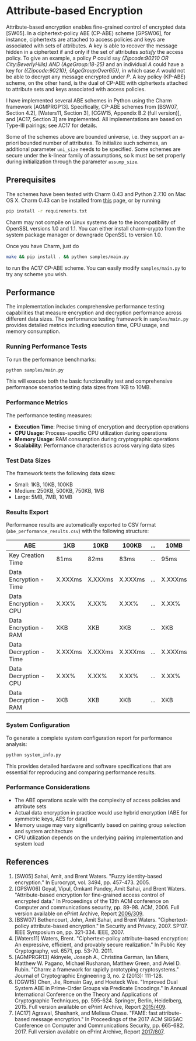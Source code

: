 # Attribute-based Encryption

Attribute-based encryption enables fine-grained control of encrypted data [SW05]. In a ciphertext-policy ABE (CP-ABE) scheme [GPSW06], for instance, ciphertexts are attached to access policies and keys are associated with sets of attributes. A key is able to recover the message hidden in a ciphertext if and only if the set of attributes _satisfy_ the access policy. To give an example, a policy _P_ could say _(Zipcode:90210 OR City:BeverlyHills) AND (AgeGroup:18-25)_ and an individual _A_ could have a key for _({Zipcode:90210}, {AgeGroup:Over65})_, in which case _A_ would not be able to decrypt any message encrypted under _P_. A key policy (KP-ABE) scheme, on the other hand, is the dual of CP-ABE with ciphertexts attached to attribute sets and keys associated with access policies.

I have implemented several ABE schemes in Python using the Charm framework [AGMPRGP13]. Specifically, CP-ABE schemes from [BSW07, Section 4.2], [Waters11, Section 3], [CGW15, Appendix B.2 (full version)], and [AC17, Section 3] are implemented. All implementations are based on Type-III pairings; see AC17 for details.

Some of the schemes above are bounded universe, i.e. they support an a-priori bounded number of attributes. To initialize such schemes, an additional parameter `uni_size` needs to be specified. Some schemes are secure under the k-linear family of assumptions, so k must be set properly during initialization through the parameter `assump_size`.

## Prerequisites

The schemes have been tested with Charm 0.43 and Python 2.7.10 on Mac OS X.
Charm 0.43 can be installed from [this](https://github.com/JHUISI/charm/releases) page, or by running

```sh
pip install -r requirements.txt
```

Charm may not compile on Linux systems due to the incompatibility of OpenSSL versions 1.0 and 1.1. You can either install charm-crypto from the system package manager or downgrade OpenSSL to version 1.0.

Once you have Charm, just do

```sh
make && pip install . && python samples/main.py
```

to run the AC17 CP-ABE scheme. You can easily modify `samples/main.py` to try any scheme you wish.

## Performance

The implementation includes comprehensive performance testing capabilities that measure encryption and decryption performance across different data sizes. The performance testing framework in `samples/main.py` provides detailed metrics including execution time, CPU usage, and memory consumption.

### Running Performance Tests

To run the performance benchmarks:

```sh
python samples/main.py
```

This will execute both the basic functionality test and comprehensive performance scenarios testing data sizes from 1KB to 10MB.

### Performance Metrics

The performance testing measures:

- **Execution Time**: Precise timing of encryption and decryption operations
- **CPU Usage**: Process-specific CPU utilization during operations
- **Memory Usage**: RAM consumption during cryptographic operations
- **Scalability**: Performance characteristics across varying data sizes

### Test Data Sizes

The framework tests the following data sizes:

- Small: 1KB, 10KB, 100KB
- Medium: 250KB, 500KB, 750KB, 1MB
- Large: 5MB, 7MB, 10MB

### Results Export

Performance results are automatically exported to CSV format (`abe_performance_results.csv`) with the following structure:

| ABE                    | 1KB     | 10KB    | 100KB   | ... | 10MB    |
| ---------------------- | ------- | ------- | ------- | --- | ------- |
| Key Creation Time      | 81ms    | 82ms    | 83ms    | ... | 95ms    |
| Data Encryption - Time | X.XXXms | X.XXXms | X.XXXms | ... | X.XXXms |
| Data Encryption - CPU  | X.XX%   | X.XX%   | X.XX%   | ... | X.XX%   |
| Data Encryption - RAM  | XKB     | XKB     | XKB     | ... | XKB     |
| Data Decryption - Time | X.XXXms | X.XXXms | X.XXXms | ... | X.XXXms |
| Data Decryption - CPU  | X.XX%   | X.XX%   | X.XX%   | ... | X.XX%   |
| Data Decryption - RAM  | XKB     | XKB     | XKB     | ... | XKB     |

### System Configuration

To generate a complete system configuration report for performance analysis:

```sh
python system_info.py
```

This provides detailed hardware and software specifications that are essential for reproducing and comparing performance results.

### Performance Considerations

- The ABE operations scale with the complexity of access policies and attribute sets
- Actual data encryption in practice would use hybrid encryption (ABE for symmetric keys, AES for data)
- Memory usage may vary significantly based on pairing group selection and system architecture
- CPU utilization depends on the underlying pairing implementation and system load

## References

1.  [SW05] Sahai, Amit, and Brent Waters. "Fuzzy identity-based encryption." In Eurocrypt, vol. 3494, pp. 457-473. 2005.
2.  [GPSW06] Goyal, Vipul, Omkant Pandey, Amit Sahai, and Brent Waters. "Attribute-based encryption for fine-grained access control of encrypted data." In Proceedings of the 13th ACM conference on Computer and communications security, pp. 89-98. ACM, 2006. Full version available on ePrint Archive, Report [2006/309](https://eprint.iacr.org/2006/309).
3.  [BSW07] Bethencourt, John, Amit Sahai, and Brent Waters. "Ciphertext-policy attribute-based encryption." In Security and Privacy, 2007. SP'07. IEEE Symposium on, pp. 321-334. IEEE, 2007.
4.  [Waters11] Waters, Brent. "Ciphertext-policy attribute-based encryption: An expressive, efficient, and provably secure realization." In Public Key Cryptography, vol. 6571, pp. 53-70. 2011.
5.  [AGMPRGR13] Akinyele, Joseph A., Christina Garman, Ian Miers, Matthew W. Pagano, Michael Rushanan, Matthew Green, and Aviel D. Rubin. "Charm: a framework for rapidly prototyping cryptosystems." Journal of Cryptographic Engineering 3, no. 2 (2013): 111-128.
6.  [CGW15] Chen, Jie, Romain Gay, and Hoeteck Wee. "Improved Dual System ABE in Prime-Order Groups via Predicate Encodings." In Annual International Conference on the Theory and Applications of Cryptographic Techniques, pp. 595-624. Springer, Berlin, Heidelberg, 2015. Full version available on ePrint Archive, Report [2015/409](https://eprint.iacr.org/2015/409).
7.  [AC17] Agrawal, Shashank, and Melissa Chase. "FAME: fast attribute-based message encryption." In Proceedings of the 2017 ACM SIGSAC Conference on Computer and Communications Security, pp. 665-682. 2017. Full version available on ePrint Archive, Report [2017/807](https://eprint.iacr.org/2017/807).
